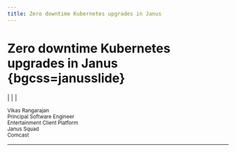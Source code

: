 ```yaml
---
title: Zero downtime Kubernetes upgrades in Janus
---
```


# Zero downtime Kubernetes upgrades in Janus {bgcss=janusslide}

|
|
|

<small>
Vikas Rangarajan<br>
Principal Software Engineer<br>
Entertainment Client Platform<br>
Janus Squad<br>
Comcast
</small>

---
